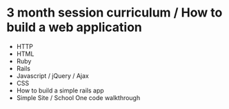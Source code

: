 # 3 month session curriculum / How to build a web application

- HTTP
- HTML
- Ruby
- Rails
- Javascript / jQuery / Ajax
- CSS
- How to build a simple rails app
- Simple Site / School One code walkthrough

